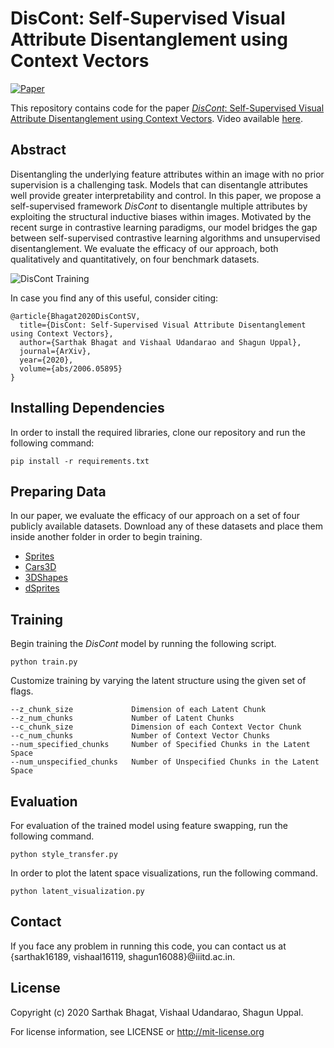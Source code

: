 # DisCont: Self-Supervised Visual Attribute Disentanglement using Context Vectors

[![Paper](http://img.shields.io/badge/paper-arxiv.1001.2234-B31B1B.svg)](https://arxiv.org/abs/2006.05895) 

This repository contains code for the paper <a href="https://arxiv.org/abs/2006.05895"><i>DisCont</i>: Self-Supervised Visual Attribute Disentanglement using Context Vectors</a>. Video available <a href="https://youtu.be/2gyLEPnTi1M">here</a>.

## Abstract
Disentangling the underlying feature attributes within an image with no prior supervision is a challenging task. Models that can disentangle attributes well provide greater interpretability and control. In this paper, we propose a self-supervised framework <i>DisCont</i> to disentangle multiple attributes by exploiting the structural inductive biases within images. Motivated by the recent surge in contrastive learning paradigms, our model bridges the gap between self-supervised contrastive learning algorithms and unsupervised disentanglement. We evaluate the efficacy of our approach, both qualitatively and quantitatively, on four benchmark datasets.

![DisCont Training](figure.jpg)

In case you find any of this useful, consider citing:
```
@article{Bhagat2020DisContSV,
  title={DisCont: Self-Supervised Visual Attribute Disentanglement using Context Vectors},
  author={Sarthak Bhagat and Vishaal Udandarao and Shagun Uppal},
  journal={ArXiv},
  year={2020},
  volume={abs/2006.05895}
}
```

## Installing Dependencies
In order to install the required libraries, clone our repository and run the following command:
```
pip install -r requirements.txt
```

## Preparing Data
In our paper, we evaluate the efficacy of our approach on a set of four publicly available datasets. Download any of these datasets and place them inside another folder in order to begin training.
* <a href="http://www-personal.umich.edu/~reedscot/files/nips2015-analogy-data.tar.gz">Sprites</a>
* <a href="http://www-personal.umich.edu/~reedscot/files/nips2015-analogy-data.tar.gz">Cars3D</a>
* <a href="https://github.com/deepmind/3d-shapes">3DShapes</a>
* <a href="https://github.com/deepmind/dsprites-dataset/">dSprites</a>

## Training

Begin training the <i>DisCont</i> model by running the following script.
```
python train.py
```

Customize training by varying the latent structure using the given set of flags.
```
--z_chunk_size             Dimension of each Latent Chunk
--z_num_chunks             Number of Latent Chunks
--c_chunk_size             Dimension of each Context Vector Chunk
--c_num_chunks             Number of Context Vector Chunks
--num_specified_chunks     Number of Specified Chunks in the Latent Space
--num_unspecified_chunks   Number of Unspecified Chunks in the Latent Space
```

## Evaluation

For evaluation of the trained model using feature swapping, run the following command.
```
python style_transfer.py
```

In order to plot the latent space visualizations, run the following command.
```
python latent_visualization.py
```

## Contact
If you face any problem in running this code, you can contact us at {sarthak16189, vishaal16119, shagun16088}@iiitd.ac.in.

## License
Copyright (c) 2020 Sarthak Bhagat, Vishaal Udandarao, Shagun Uppal.

For license information, see LICENSE or http://mit-license.org
